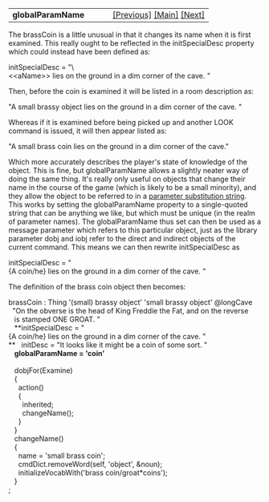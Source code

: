---
---
<table width="100%" data-border="0" data-cellspacing="0"
data-cellpadding="3" data-bgcolor="#C0C0C0">
<colgroup>
<col style="width: 50%" />
<col style="width: 50%" />
</colgroup>
<tbody>
<tr>
<td style="text-align: left;"><strong>globalParamName<br />
</strong></td>
<td style="text-align: right;"><a
href="initdesc+initspecialdesc.html">[Previous]</a> <a
href="generalintroduction.html">[Main]</a> <a
href="specialdesc.html">[Next]</a></td>
</tr>
</tbody>
</table>

  
The brassCoin is a little unusual in that it changes its name when it is
first examined. This really ought to be reflected in the initSpecialDesc
property which could instead have been defined as:  
  
initSpecialDesc = "\\\<\<aName\>\> lies on the ground in a dim corner of the cave. "  
  
Then, before the coin is examined it will be listed in a room
description as:  
  
"A small brassy object lies on the ground in a dim corner of the cave.
"  
  
Whereas if it is examined before being picked up and another LOOK
command is issued, it will then appear listed as:  
  
"A small brass coin lies on the ground in a dim corner of the cave."  
  
Which more accurately describes the player's state of knowledge of the
object. This is fine, but globalParamName allows a slightly neater way
of doing the same thing. It's really only useful on objects that change
their name in the course of the game (which is likely to be a small
minority), and they allow the object to be referred to in a
<a href="%20http://www.tads.org/howto/t3msg.html%20"
target="_top">parameter substitution string</a>. This works by setting
the globalParamName property to a single-quoted string that can be
anything we like, but which must be unique (in the realm of parameter
names). The globalParamName thus set can then be used as a message
parameter which refers to this particular object, just as the library
parameter dobj and iobj refer to the direct and indirect objects of the
current command. This means we can then rewrite initSpecialDesc as  
  
initSpecialDesc = "{A coin/he} lies on the ground in a dim corner of the cave. "  
  
The definition of the brass coin object then becomes:  
  
brassCoin : Thing '(small) brassy object' 'small brassy object' @longCave  
  "On the obverse is the head of King Freddie the Fat, and on the reverse  
   is stamped ONE GROAT. "   
   **initSpecialDesc = "{A coin/he} lies on the ground in a dim corner of the cave. "  
**   initDesc = "It looks like it might be a coin of some sort. "   
   **globalParamName = 'coin'**  
    
   dobjFor(Examine)  
   {  
     action()  
     {  
       inherited;  
       changeName();  
     }  
   }  
   changeName()  
   {  
     name = 'small brass coin';  
     cmdDict.removeWord(self, 'object', &noun);  
     initializeVocabWith('brass coin/groat\*coins');  
   }   
;  
  

